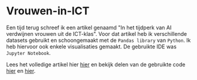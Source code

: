 # Vrouwen-in-ICT

Een tijd terug schreef ik een artikel genaamd "In het tijdperk van AI verdwijnen vrouwen uit de ICT-klas". Voor dat artikel heb ik verschillende datasets gebruikt en schoongemaakt met de ``Pandas library`` van ``Python``. Ik heb hiervoor ook enkele visualisaties gemaakt. De gebruikte IDE was ``Jupyter Notebook``.


Lees het volledige artikel hier [hier](https://github.com/zgb3l/Vrouwen-in-STEM/blob/main/Volledig-artikel.md) en bekijk delen van de gebruikte code [hier](https://github.com/zgb3l/Vrouwen-in-STEM/blob/main/Education_Belgium.md) en [hier](https://github.com/zgb3l/Vrouwen-in-STEM/blob/main/Education_EU.md).
